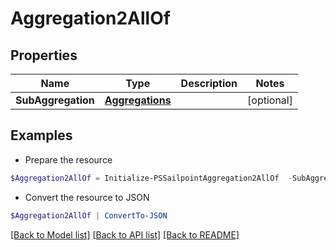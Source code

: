 # Aggregation2AllOf
## Properties

Name | Type | Description | Notes
------------ | ------------- | ------------- | -------------
**SubAggregation** | [**Aggregations**](Aggregations.md) |  | [optional] 

## Examples

- Prepare the resource
```powershell
$Aggregation2AllOf = Initialize-PSSailpointAggregation2AllOf  -SubAggregation null
```

- Convert the resource to JSON
```powershell
$Aggregation2AllOf | ConvertTo-JSON
```

[[Back to Model list]](../README.md#documentation-for-models) [[Back to API list]](../README.md#documentation-for-api-endpoints) [[Back to README]](../README.md)

